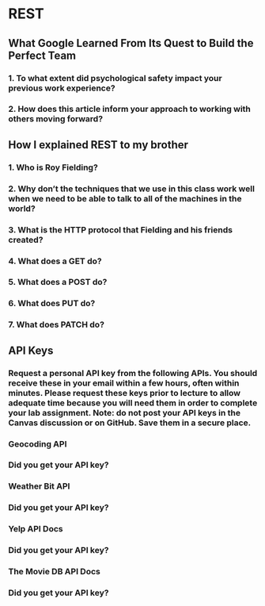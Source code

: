 # REST

## What Google Learned From Its Quest to Build the Perfect Team

### 1. To what extent did psychological safety impact your previous work experience?
### 2. How does this article inform your approach to working with others moving forward?


## How I explained REST to my brother

### 1. Who is Roy Fielding?


### 2. Why don’t the techniques that we use in this class work well when we need to be able to talk to all of the machines in the world?


### 3. What is the HTTP protocol that Fielding and his friends created?


### 4. What does a GET do?


### 5. What does a POST do?


### 6. What does PUT do?


### 7. What does PATCH do?


## API Keys
### Request a personal API key from the following APIs. You should receive these in your email within a few hours, often within minutes. Please request these keys prior to lecture to allow adequate time because you will need them in order to complete your lab assignment. Note: do not post your API keys in the Canvas discussion or on GitHub. Save them in a secure place.

### Geocoding API
###     Did you get your API key?


### Weather Bit API
###     Did you get your API key?


### Yelp API Docs
###     Did you get your API key?


### The Movie DB API Docs
###     Did you get your API key?


